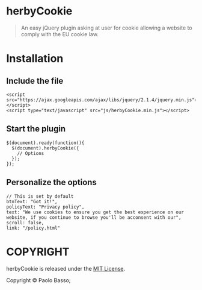herbyCookie
=====

 > An easy jQuery plugin asking at user for cookie allowing a website to comply with the EU cookie law.

Installation
====

Include the file
----

    <script src="https://ajax.googleapis.com/ajax/libs/jquery/2.1.4/jquery.min.js"></script>
    <script type="text/javascript" src="js/herbyCookie.min.js"></script>

Start the plugin
----

    $(document).ready(function(){
      $(document).herbyCookie({
        // Options
      });
    });

Personalize the options
----

    // This is set by default
    btnText: "Got it!",
    policyText: "Privacy policy",
    text: "We use cookies to ensure you get the best experience on our website, if you continue to browse you'll be acconsent with our",
    scroll: false,
    link: "/policy.html"

COPYRIGHT
====

herbyCookie is released under the [MIT License](https://opensource.org/licenses/MIT).

Copyright © Paolo Basso;
